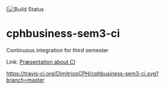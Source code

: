 [![Build Status](https://travis-ci.org/DimitriosCPH/cphbusiness-sem3-ci.svg?branch=master)

# cphbusiness-sem3-ci
Continuous integration for third semester

Link: [Præsentation about CI](https://jegp.github.io/cphbusiness-sem3-ci/presentation.html#/)

https://travis-ci.org/DimitriosCPH/cphbusiness-sem3-ci.svg?branch=master
